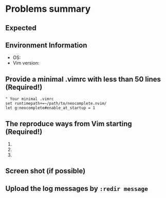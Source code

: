 # Problems summary

## Expected

## Environment Information
 * OS:
 * Vim version:

## Provide a minimal .vimrc with less than 50 lines (Required!)

    " Your minimal .vimrc
    set runtimepath+=~/path/to/neocomplete.nvim/
    let g:neocomplete#enable_at_startup = 1

## The reproduce ways from Vim starting (Required!)

 1.
 2.
 3.

## Screen shot (if possible)

## Upload the log messages by `:redir message`

